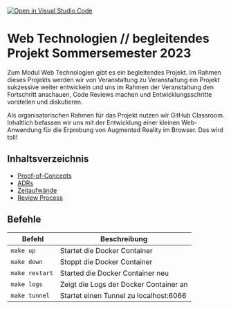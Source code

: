 [![Open in Visual Studio Code](https://classroom.github.com/assets/open-in-vscode-718a45dd9cf7e7f842a935f5ebbe5719a5e09af4491e668f4dbf3b35d5cca122.svg)](https://classroom.github.com/online_ide?assignment_repo_id=10785596&assignment_repo_type=AssignmentRepo)
# Web Technologien // begleitendes Projekt Sommersemester 2023
Zum Modul Web Technologien gibt es ein begleitendes Projekt. Im Rahmen dieses Projekts werden wir von Veranstaltung zu Veranstaltung ein Projekt sukzessive weiter entwickeln und uns im Rahmen der Veranstaltung den Fortschritt anschauen, Code Reviews machen und Entwicklungsschritte vorstellen und diskutieren.

Als organisatorischen Rahmen für das Projekt nutzen wir GitHub Classroom. Inhaltlich befassen wir uns mit der Entwicklung einer kleinen Web-Anwendung für die Erprobung von Augmented Reality im Browser. Das wird toll!

## Inhaltsverzeichnis

- [Proof-of-Concepts](./proof-of-concepts/README.md)
- [ADRs](./docs/adrs/README.md)
- [Zeitaufwände](./docs/zeitaufwand.md)
- [Review Process](./docs/review-process.md)

## Befehle

| Befehl | Beschreibung |
| --- | --- |
| `make up` | Startet die Docker Container |
| `make down` | Stoppt die Docker Container |
| `make restart` | Started die Docker Container neu |
| `make logs` | Zeigt die Logs der Docker Container an |
| `make tunnel` | Startet einen Tunnel zu localhost:6066 |